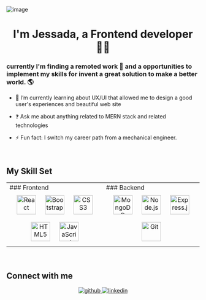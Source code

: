 ![image](https://user-images.githubusercontent.com/80153191/165044254-3932efbe-1456-4aea-bc39-6dee78cfe252.png)

# <div align="center">I'm Jessada, a Frontend developer 👨‍💻 
### currently I'm finding a remoted work 🚀 and a opportunities to implement my skills for invent a great solution to make a better world. 🌎  
  

  
  

- 🌱 I’m currently learning about UX/UI that allowed me to design a good user's experiences and beautiful web site  
  

- ❓ Ask me about anything related to MERN stack and related technologies  
  

- ⚡ Fun fact: I switch my career path from a mechanical engineer.  
  

<br/>  
  
## My Skill Set  
<table>
  <tr>
    <td valign="top" width="50%">
    ### Frontend  
      <div align="center">  
        <img style="margin: 10px" src="https://profilinator.rishav.dev/skills-assets/react-original-wordmark.svg" alt="React" height="50" />  
        <img style="margin: 10px" src="https://profilinator.rishav.dev/skills-assets/bootstrap-plain.svg" alt="Bootstrap" height="50" />  
        <img style="margin: 10px" src="https://profilinator.rishav.dev/skills-assets/css3-original-wordmark.svg" alt="CSS3" height="50" />  
        <img style="margin: 10px" src="https://profilinator.rishav.dev/skills-assets/html5-original-wordmark.svg" alt="HTML5" height="50" />  
        <img style="margin: 10px" src="https://profilinator.rishav.dev/skills-assets/javascript-original.svg" alt="JavaScript" height="50" />  
      </div>
    </td>
    <td valign="top" width="50%">
      ### Backend  
      <div align="center">  
        <img style="margin: 10px" src="https://profilinator.rishav.dev/skills-assets/mongodb-original-wordmark.svg" alt="MongoDB" height="50" />  
        <img style="margin: 10px" src="https://profilinator.rishav.dev/skills-assets/nodejs-original-wordmark.svg" alt="Node.js" height="50" />    
        <img style="margin: 10px" src="https://profilinator.rishav.dev/skills-assets/express-original-wordmark.svg" alt="Express.js" height="50" />  
        <img style="margin: 10px" src="https://profilinator.rishav.dev/skills-assets/git-scm-icon.svg" alt="Git" height="50" />   
      </div>
    </td>
  </tr>
</table>  

<br/>  
  
## Connect with me  
<div align="center">
  <a href="https://github.com/DevArtifacTs" target="_blank">
    <img src=https://img.shields.io/badge/github-%2324292e.svg?&style=for-the-badge&logo=github&logoColor=white alt=github style="margin-bottom: 5px;" />
  </a>
  <a href="www.linkedin.com/in/jessada-srimoon" target="_blank">
    <img src=https://img.shields.io/badge/linkedin-%231E77B5.svg?&style=for-the-badge&logo=linkedin&logoColor=white alt=linkedin style="margin-bottom: 5px;" />
  </a> 
</div>  
